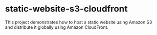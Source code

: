 # static-website-s3-cloudfront
This project demonstrates how to host a static website using Amazon S3 and distribute it globally using Amazon CloudFront.
